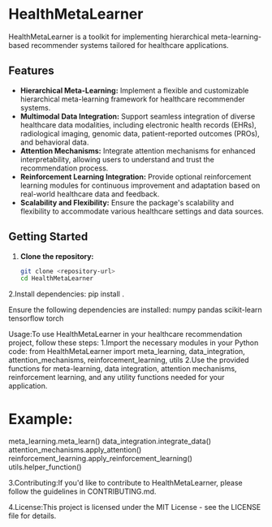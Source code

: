 # HealthMetaLearner

HealthMetaLearner is a toolkit for implementing hierarchical meta-learning-based recommender systems tailored for healthcare applications.

## Features

- **Hierarchical Meta-Learning:** Implement a flexible and customizable hierarchical meta-learning framework for healthcare recommender systems.
- **Multimodal Data Integration:** Support seamless integration of diverse healthcare data modalities, including electronic health records (EHRs), radiological imaging, genomic data, patient-reported outcomes (PROs), and behavioral data.
- **Attention Mechanisms:** Integrate attention mechanisms for enhanced interpretability, allowing users to understand and trust the recommendation process.
- **Reinforcement Learning Integration:** Provide optional reinforcement learning modules for continuous improvement and adaptation based on real-world healthcare data and feedback.
- **Scalability and Flexibility:** Ensure the package's scalability and flexibility to accommodate various healthcare settings and data sources.

## Getting Started

1. **Clone the repository:**
   ```bash
   git clone <repository-url>
   cd HealthMetaLearner

2.Install dependencies:
pip install .

Ensure the following dependencies are installed:
numpy
pandas
scikit-learn
tensorflow
torch

Usage:To use HealthMetaLearner in your healthcare recommendation project, follow these steps:
1.Import the necessary modules in your Python code:
from HealthMetaLearner import meta_learning, data_integration, attention_mechanisms, reinforcement_learning, utils
2.Use the provided functions for meta-learning, data integration, attention mechanisms, reinforcement learning, and any utility functions needed for your application.
# Example:
meta_learning.meta_learn()
data_integration.integrate_data()
attention_mechanisms.apply_attention()
reinforcement_learning.apply_reinforcement_learning()
utils.helper_function()



3.Contributing:If you'd like to contribute to HealthMetaLearner, please follow the guidelines in CONTRIBUTING.md.


4.License:This project is licensed under the MIT License - see the LICENSE file for details.

